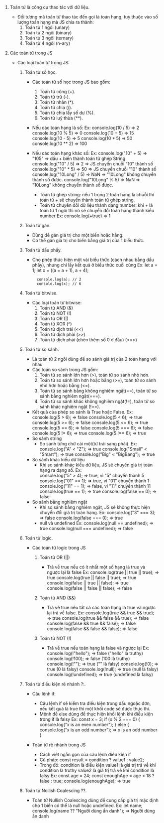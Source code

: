 1. Toán tử là công cụ thao tác với dữ liệu.
    + Đối tượng mà toán tử thao tác đến gọi là toán hạng, tuỳ thuộc vào số lượng toán hạng mà JS chia ra thành:
        1. Toán tử 1 ngôi (unary)
        2. Toán tử 2 ngôi (binary)
        3. Toán tử 3 ngôi (ternary)
        4. Toán tử 4 ngôi (n-ary)

2. Các toán tử trong JS
    + Các loại toán tử trong JS:
        1. Toán tử số học.
            - Các toán tử số học trong JS bao gồm:
                1. Toán tử cộng (+).
                2. Toán tử trừ (-).
                3. Toán tử nhân (*).
                4. Toán tử chia (/).
                5. Toán tử chia lấy số dư (%).
                6. Toán tử luỹ thừa (**).
            - Nếu các toán hạng là số: 
                Ex: 
                    console.log(10 / 5) => 2
                    console.log(10 % 5) => 0
                    console.log(10 + 5) => 15
                    console.log(10 - 5) => 5
                    console.log(10 * 5) => 50
                    console.log(10 ** 2) => 100
            - Nếu các toán hạng khác số:
                Ex: 
                    console.log("10" + 5) => "105" => dấu + biến thành toán tử ghép String.
                    console.log("10" / 5) => 2 => JS chuyển chuỗi "10" thành số
                    console.log("10" * 5) => 50 => JS chuyển chuỗi "10" thành số
                    console.log("10Long" / 5) => NaN => "10Long" không chuyển thành số được.
                    console.log("10Long" % 5) => NaN => "10Long" không chuyển thành số được.
                
                * Toán tử ghép string: nếu 1 trong 2 toán hạng là chuỗi thì toán tử + sẽ chuyển thành toán tử ghép string.
                * Toán tử chuyển đổi dữ liệu thành dạng number: khi + là toán tử 1 ngôi thì nó sẽ chuyển đổi toán hạng thành kiểu number
                    Ex: 
                        console.log(+true) => 1

        2. Toán tử gán.
            + Dùng để gán giá trị cho một biến hoặc hằng.
            + Có thể gán giá trị cho biến bằng giá trị của 1 biểu thức.

        3. Toán tử dấu phẩy.
            + Cho phép thức hiện một vài biểu thức (cách nhau bằng dấu phẩy), nhưng chỉ lấy kết quả ở biểu thức cuối cùng
                Ex: 
                    let a = 1;
                    let x = ((a = a + 1), a + 4);

                    console.log(a); // 2
                    console.log(x); // 6

        4. Toán tử bitwise.
            + Các loại toán tử bitwise:
                1. Toán tử AND (&)
                2. Toán tử NOT (!)
                3. Toán tử OR (|)
                4. Toán tử XOR (^)
                5. Toán tử dịch trái (<<)
                6. Toán tử dịch phải (>>)
                7. Toán tử dịch phải (chèn thêm số 0 ở đầu) (>>>)

        5. Toán tử so sánh.
            + Là toán tử 2 ngôi dùng để so sánh giá trị của 2 toán hạng với nhau
            + Các toán so sánh trong JS gồm:
                1. Toán tử so sánh lớn hơn (>), toán tử so sánh nhỏ hơn.
                2. Toán tử so sánh lớn hơn hoặc bằng (>=), toán tử so sánh nhỏ hơn hoặc bằng (<=).
                3. Toán tử so sánh bằng không nghiêm ngặt(==), toán tử so sánh bằng nghiêm ngặt(===).
                4. Toán tử so sánh khác không nghiêm ngặt(!=), toán tử so sánh khác nghiêm ngặt (!==).
            + Kết quả của phép so sánh là True hoặc False.
                Ex:
                    console.log(5 > 6); => false
                    console.log(5 < 6); => true
                    console.log(5 >= 6); => false
                    console.log(5 <= 6); => true
                    console.log(5 == 6); => false
                    console.log(5 === 6); => false
                    console.log(5 != 6); => true
                    console.log(5 !== 6); => true
            + So sánh string
                - So sánh từng chữ cái một(từ trái sang phải).
                    Ex:
                        console.log("A" < "Z"); => true
                        console.log("Small" < "Smart"); => true
                        console.log("Big" < "BigBang"); => true
            + So sánh khác kiểu dữ liệu
                - Khi so sánh khác kiểu dữ liệu, JS sẽ chuyển giá trị toán hạng ra dạng số.
                    Ex:     
                        console.log("5" > 4); => true, vì "5" chuyển thành 5
                        console.log("01" == 1); => true, vì "01" chuyển thành 1
                        console.log("11" == 1); => false, vì "11" chuyển thành 11
                        console.log(true == 1); => true
                        console.log(false == 0); => false
            + So sánh bằng nghiêm ngặt
                - Khi so sánh bằng nghiêm ngặt, JS sẽ không thực hiện chuyển đổi giá trị toán hạng.
                    Ex:
                        console.log("3" === 3); => false
                        console.log(false === 0); => true
                - null và undefined
                    Ex: 
                        console.log(null == undefined); => true
                        console.log(null === undefined); => false

        6. Toán tử logic.
            + Các toán tử logic trong JS
                1. Toán tử OR (||)
                    - Trả về true nếu có ít nhất một số hạng là true và ngược lại là false
                        Ex: 
                            console.log(true || true || true); => true
                            console.log(true || false || true); => true
                            console.log(false || true || false); => true
                            console.log(false || false || false); => false

                2. Toán tử AND (&&)
                    - Trả về true nếu tất cả các toán hạng là true và ngược lại trả về false.
                        Ex: 
                            console.log(true && true && true); => true
                            console.log(true && false && true); => false
                            console.log(false && true && false); => false
                            console.log(false && false && false); => false

                3. Toán tử NOT (!)
                    - Trả về true nếu toán hạng là false và ngược lại 
                        Ex:     
                            console.log(!"hello"); => false ("hello" là truthy)
                            console.log(!100); => false (100 là truthy)
                            console.log(!""); => true ("" là falsy)
                            console.log(!0); => true (0 là falsy)
                            console.log(!null); => true (null là falsy)
                            console.log(!undefined); => true (undefined là falsy)

        7. Toán tử điều kiện rẽ nhánh ?:.
            + Câu lệnh if: 
                - Câu lệnh if sẽ kiểm tra điều kiện trong dấu ngoặc đơn, nếu kết quả là true thì một khối code sẽ được thực thi.
                - Mệnh đề else dùng để thực hiện khối lệnh khi điều kiện trong if là falsy
                    Ex: 
                        const x = 3;
                        if (x % 2 === 0) {
                            console.log("x is an even number");
                        } else {
                            console.log("x is an odd number"); => x is an odd number
                        }
            
            + Toán tử rẽ nhánh trong JS
                - Cách viết ngắn gọn của câu lệnh điều kiện if 
                - Cú pháp: const result = condition ? value1 : value2;
                * Trong đó: condition là điều kiện
                            value1 là giá trị trả về khi condition là truthy
                            value2 là giá trị trả về khi condition là falsy
                    Ex:
                        const age = 24;
                        const enoughAge = age < 18 ? false : true;
                        console.log(enoughAge); => true

        8. Toán tử Nollish Coalescing ??.
            + Toán tử Nullish Coalescing dùng để cung cấp giá trị mặc định cho 1 biến có thể là null hoặc undefined.
                Ex:
                    let name;
                    console.log(name ?? "Người dùng ẩn danh"); => Người dùng ẩn danh


